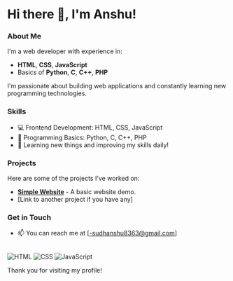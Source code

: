 # Hi there 👋, I'm Anshu!

### About Me
I'm a web developer with experience in:
- **HTML**, **CSS**, **JavaScript**  
- Basics of **Python**, **C**, **C++**, **PHP**

I'm passionate about building web applications and constantly learning new programming technologies.

### Skills
- 💻 Frontend Development: HTML, CSS, JavaScript
- 🔧 Programming Basics: Python, C, C++, PHP
- 🚀 Learning new things and improving my skills daily!

### Projects
Here are some of the projects I've worked on:
- **[Simple Website](https://github.com/sudhabshu9007/Simple-website)** - A basic website demo.
- [Link to another project if you have any]

### Get in Touch
- 📫 You can reach me at [-sudhanshu8363@gmail.com]<br><br>













![HTML](https://img.shields.io/badge/-HTML-orange)
![CSS](https://img.shields.io/badge/-CSS-blue)
![JavaScript](https://img.shields.io/badge/-JavaScript-yellow)


Thank you for visiting my profile!

